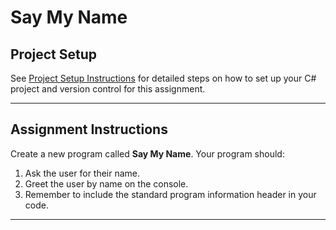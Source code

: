 # Say My Name

## Project Setup

See [Project Setup Instructions](./ProjectSetup.md) for detailed steps on how to set up your C# project and version control for this assignment.

---

## Assignment Instructions

Create a new program called **Say My Name**. Your program should:

1. Ask the user for their name.
2. Greet the user by name on the console.
3. Remember to include the standard program information header in your code.

---
